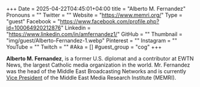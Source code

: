 +++
Date = 2025-04-22T04:45:01+04:00
title = "Alberto M. Fernandez"
Pronouns = ""
Twitter = ""
Website = "https://www.memri.org/"
Type = "guest"
Facebook = "https://www.facebook.com/profile.php?id=100064920212876"
Linkedin = "https://www.linkedin.com/in/amfernandez1/"
GitHub = ""
Thumbnail = "img/guest/Alberto-Fernandez-1.webp"
Pinterest = ""
Instagram = ""
YouTube = ""
Twitch = ""
#Aka = []
#guest_group = "cog"
+++

__Alberto M. Fernandez__, is a former U.S. diplomat and a contributor at EWTN News, the largest  Catholic media organization in the world. Mr. Fernandez was the head of the Middle East Broadcasting Networks and is currently [Vice President](https://www.memri.org/reports/memri-welcomes-return-vice-president-amb-alberto-m-fernandez) of the Middle East Media Research Institute (MEMRI).
